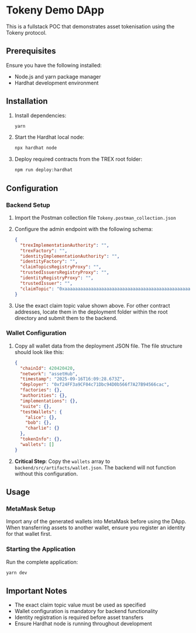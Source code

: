 # Tokeny Demo DApp

This is a fullstack POC that demonstrates asset tokenisation using the Tokeny protocol.

## Prerequisites

Ensure you have the following installed:
- Node.js and yarn package manager
- Hardhat development environment

## Installation

1. Install dependencies:
   ```bash
   yarn
   ```

2. Start the Hardhat local node:
   ```bash
   npx hardhat node
   ```

3. Deploy required contracts from the TREX root folder:
   ```bash
   npm run deploy:hardhat
   ```

## Configuration

### Backend Setup

1. Import the Postman collection file `Tokeny.postman_collection.json`

2. Configure the admin endpoint with the following schema:
   ```json
   {
     "trexImplementationAuthority": "",
     "trexFactory": "",
     "identityImplementationAuthority": "",
     "identityFactory": "",
     "claimTopicsRegistryProxy": "",
     "trustedIssuersRegistryProxy": "",
     "identityRegistryProxy": "",
     "trustedIssuer": "",
     "claimTopic": "0xaaaaaaaaaaaaaaaaaaaaaaaaaaaaaaaaaaaaaaaaaaaaaaaaaaaaaaaaaaaaaaaa"
   }
   ```

3. Use the exact claim topic value shown above. For other contract addresses, locate them in the deployment folder within the root directory and submit them to the backend.

### Wallet Configuration

1. Copy all wallet data from the deployment JSON file. The file structure should look like this:
   ```json
   {
     "chainId": 420420420,
     "network": "assetHub",
     "timestamp": "2025-09-16T16:09:28.673Z",
     "deployer": "0xf24FF3a9CF04c71Dbc94D0b566f7A27B94566cac",
     "factories": {},
     "authorities": {},
     "implementations": {},
     "suite": {},
     "testWallets": {
       "alice": {},
       "bob": {},
       "charlie": {}
     },
     "tokenInfo": {},
     "wallets": []
   }
   ```

2. **Critical Step**: Copy the `wallets` array to `backend/src/artifacts/wallet.json`. The backend will not function without this configuration.

## Usage

### MetaMask Setup

Import any of the generated wallets into MetaMask before using the DApp. When transferring assets to another wallet, ensure you register an identity for that wallet first.

### Starting the Application

Run the complete application:
```bash
yarn dev
```

## Important Notes

- The exact claim topic value must be used as specified
- Wallet configuration is mandatory for backend functionality
- Identity registration is required before asset transfers
- Ensure Hardhat node is running throughout development
